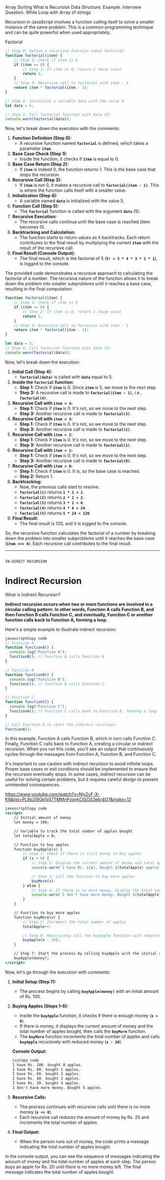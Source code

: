 Array Sorting
What is Recursion Data Structure.
Example.
Interview Question.
While Loop with Array of strings

Recursion in JavaScript involves a function calling itself to solve a smaller instance of the same problem. This is a common programming technique and can be quite powerful when used appropriately.

Factorial

```jsx
// Step 0: Define a recursive function named factorial
function factorial(item) {
    // Step 1: Check if item is 0
    if (item == 0) {
        // Step 2: If item is 0, return 1 (base case)
        return 1;
    }
    // Step 3: Recursive call to factorial with item - 1
    return item * factorial(item - 1);
}

// Step 4: Initialize a variable data with the value 5
let data = 5;

// Step 5: Call factorial function with data (5)
console.warn(factorial(data));

```

Now, let's break down the execution with the comments:

1. **Function Definition (Step 0):**
    - A recursive function named **`factorial`** is defined, which takes a parameter **`item`**.
2. **Base Case Check (Step 1):**
    - Inside the function, it checks if **`item`** is equal to 0.
3. **Base Case Return (Step 2):**
    - If **`item`** is indeed 0, the function returns 1. This is the base case that stops the recursion.
4. **Recursive Call (Step 3):**
    - If **`item`** is not 0, it makes a recursive call to **`factorial(item - 1)`**. This is where the function calls itself with a smaller value.
5. **Initialization (Step 4):**
    - A variable named **`data`** is initialized with the value 5.
6. **Function Call (Step 5):**
    - The **`factorial`** function is called with the argument **`data`** (5).
7. **Recursive Execution:**
    - The recursive calls continue until the base case is reached (item becomes 0).
8. **Backtracking and Calculation:**
    - The function starts to return values as it backtracks. Each return contributes to the final result by multiplying the current **`item`** with the result of the recursive call.
9. **Final Result (Console Output):**
    - The final result, which is the factorial of 5 (**`5! = 5 * 4 * 3 * 2 * 1`**), is logged to the console.

The provided code demonstrates a recursive approach to calculating the factorial of a number. The recursive nature of the function allows it to break down the problem into smaller subproblems until it reaches a base case, resulting in the final computation.

```jsx
function factorial(item) {
    // Step 1: Check if item is 0
    if (item == 0) {
        // Step 2: If item is 0, return 1 (base case)
        return 1;
    }
    // Step 3: Recursive call to factorial with item - 1
    return item * factorial(item - 1);
}

let data = 5;
// Step 4: Call factorial function with data (5)
console.warn(factorial(data));

```

Now, let's break down the execution:

1. **Initial Call (Step 4):**
    - **`factorial(data)`** is called with **`data`** equal to 5.
2. **Inside the `factorial` function:**
    - **Step 1:** Check if **`item`** is 0. Since **`item`** is 5, we move to the next step.
    - **Step 3:** A recursive call is made to **`factorial(item - 1)`**, i.e., **`factorial(4)`**.
3. **Recursive Call with `item = 4`:**
    - **Step 1:** Check if **`item`** is 0. It's not, so we move to the next step.
    - **Step 3:** Another recursive call is made to **`factorial(3)`**.
4. **Recursive Call with `item = 3`:**
    - **Step 1:** Check if **`item`** is 0. It's not, so we move to the next step.
    - **Step 3:** Another recursive call is made to **`factorial(2)`**.
5. **Recursive Call with `item = 2`:**
    - **Step 1:** Check if **`item`** is 0. It's not, so we move to the next step.
    - **Step 3:** Another recursive call is made to **`factorial(1)`**.
6. **Recursive Call with `item = 1`:**
    - **Step 1:** Check if **`item`** is 0. It's not, so we move to the next step.
    - **Step 3:** Another recursive call is made to **`factorial(0)`**.
7. **Recursive Call with `item = 0`:**
    - **Step 1:** Check if **`item`** is 0. It is, so the base case is reached.
    - **Step 2:** Return 1.
8. **Backtracking:**
    - Now, the previous calls start to resolve.
    - **`factorial(1)`** returns **`1 * 1 = 1`**.
    - **`factorial(2)`** returns **`2 * 1 = 2`**.
    - **`factorial(3)`** returns **`3 * 2 = 6`**.
    - **`factorial(4)`** returns **`4 * 6 = 24`**.
    - **`factorial(5)`** returns **`5 * 24 = 120`**.
9. **Final Result:**
    - The final result is 120, and it is logged to the console.

So, the recursive function calculates the factorial of a number by breaking down the problem into smaller subproblems until it reaches the base case (**`item === 0`**). Each recursive call contributes to the final result.


----------------------------------------------------------------------------------------------------------------------------------------------------------------------------------------------------------------------------
                                                                                                IN-DIRECT RECURSION
# Indirect ****Recursion****

What is Indirect Recursion?

**Indirect recursion occurs when two or more functions are involved in a circular calling pattern. In other words, Function A calls Function B, and then Function B calls Function C, and eventually, Function C or another function calls back to Function A, forming a loop.**

Here's a simple example to illustrate indirect recursion:

```jsx
javascriptCopy code
// Function A
function functionA() {
  console.log("Function A");
  functionB(); // Function A calls Function B
}

// Function B
function functionB() {
  console.log("Function B");
  functionC(); // Function B calls Function C
}

// Function C
function functionC() {
  console.log("Function C");
  functionA(); // Function C calls back to Function A, forming a loop
}

// Call Function A to start the indirect recursion
functionA();

```

In this example, Function A calls Function B, which in turn calls Function C. Finally, Function C calls back to Function A, creating a circular or indirect recursion. When you run this code, you'll see an output that continuously cycles through the messages from Function A, Function B, and Function C.

It's important to use caution with indirect recursion to avoid infinite loops. Proper base cases or exit conditions should be implemented to ensure that the recursion eventually stops. In some cases, indirect recursion can be useful for solving certain problems, but it requires careful design to prevent unintended consequences.

https://www.youtube.com/watch?v=Njy2vF-X-K8&list=PL8p2I9GklV47TMMnPzqnkCtSOS3ebr4O7&index=12

```jsx
javascriptCopy code
<script>
    // Initial amount of money
    let money = 100;

    // Variable to track the total number of apples bought
    let totalApple = 0;

    // Function to buy apples
    function buyApple(x) {
        // Step 1: Check if there is still money to buy apples
        if (x > 0) {
            // Step 2: Display the current amount of money and total apples
            console.warn(`I have Rs. ${x}, bought ${totalApple} apples.`);

            // Step 3: Call the function to buy more apples
            buyMore(x);
        } else {
            // Step 4: If there is no more money, display the total number of apples bought
            console.warn(`I don't have more money. Bought ${totalApple} apples.`);
        }
    }

    // Function to buy more apples
    function buyMore(x) {
        // Step 5: Increment the total number of apples
        totalApple++;

        // Step 6: Recursively call the buyApple function with reduced money (x - 20)
        buyApple(x - 20);
    }

    // Step 7: Start the process by calling buyApple with the initial amount of money
    buyApple(money);
</script>

```

Now, let's go through the execution with comments:

1. **Initial Setup (Step 7):**
    - The process begins by calling **`buyApple(money)`** with an initial amount of Rs. 100.
2. **Buying Apples (Steps 1-6):**
    - Inside the **`buyApple`** function, it checks if there is enough money (**`x > 0`**).
    - If there is money, it displays the current amount of money and the total number of apples bought, then calls the **`buyMore`** function.
    - The **`buyMore`** function increments the total number of apples and calls **`buyApple`** recursively with reduced money (**`x - 20`**).
    
    **Console Output:**
    
    ```css
    cssCopy code
    I have Rs. 100, bought 0 apples.
    I have Rs. 80, bought 1 apples.
    I have Rs. 60, bought 2 apples.
    I have Rs. 40, bought 3 apples.
    I have Rs. 20, bought 4 apples.
    I don't have more money. Bought 5 apples.
    
    ```
    
3. **Recursive Calls:**
    - The process continues with recursive calls until there is no more money (**`x <= 0`**).
    - Each recursive call reduces the amount of money by Rs. 20 and increments the total number of apples.
4. **Final Output:**
    - When the person runs out of money, the code prints a message indicating the total number of apples bought.

In the console output, you can see the sequence of messages indicating the amount of money and the total number of apples at each step. The person buys an apple for Rs. 20 until there is no more money left. The final message indicates the total number of apples bought.
